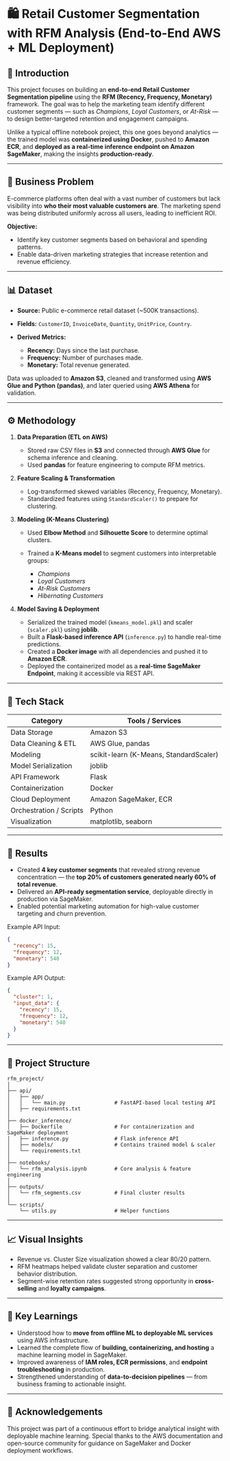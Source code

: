# 🛍️ Retail Customer Segmentation with RFM Analysis (End-to-End AWS + ML Deployment)

## 📖 Introduction

This project focuses on building an **end-to-end Retail Customer Segmentation pipeline** using the **RFM (Recency, Frequency, Monetary)** framework.
The goal was to help the marketing team identify different customer segments — such as *Champions*, *Loyal Customers*, or *At-Risk* — to design better-targeted retention and engagement campaigns.

Unlike a typical offline notebook project, this one goes beyond analytics — the trained model was **containerized using Docker**, pushed to **Amazon ECR**, and **deployed as a real-time inference endpoint on Amazon SageMaker**, making the insights **production-ready**.

---

## 💼 Business Problem

E-commerce platforms often deal with a vast number of customers but lack visibility into **who their most valuable customers are**.
The marketing spend was being distributed uniformly across all users, leading to inefficient ROI.

**Objective:**

* Identify key customer segments based on behavioral and spending patterns.
* Enable data-driven marketing strategies that increase retention and revenue efficiency.

---

## 📊 Dataset

* **Source:** Public e-commerce retail dataset (~500K transactions).
* **Fields:** `CustomerID`, `InvoiceDate`, `Quantity`, `UnitPrice`, `Country`.
* **Derived Metrics:**

  * **Recency:** Days since the last purchase.
  * **Frequency:** Number of purchases made.
  * **Monetary:** Total revenue generated.

Data was uploaded to **Amazon S3**, cleaned and transformed using **AWS Glue and Python (pandas)**, and later queried using **AWS Athena** for validation.

---

## ⚙️ Methodology

1. **Data Preparation (ETL on AWS)**

   * Stored raw CSV files in **S3** and connected through **AWS Glue** for schema inference and cleaning.
   * Used **pandas** for feature engineering to compute RFM metrics.

2. **Feature Scaling & Transformation**

   * Log-transformed skewed variables (Recency, Frequency, Monetary).
   * Standardized features using `StandardScaler()` to prepare for clustering.

3. **Modeling (K-Means Clustering)**

   * Used **Elbow Method** and **Silhouette Score** to determine optimal clusters.
   * Trained a **K-Means model** to segment customers into interpretable groups:

     * *Champions*
     * *Loyal Customers*
     * *At-Risk Customers*
     * *Hibernating Customers*

4. **Model Saving & Deployment**

   * Serialized the trained model (`kmeans_model.pkl`) and scaler (`scaler.pkl`) using **joblib**.
   * Built a **Flask-based inference API** (`inference.py`) to handle real-time predictions.
   * Created a **Docker image** with all dependencies and pushed it to **Amazon ECR**.
   * Deployed the containerized model as a **real-time SageMaker Endpoint**, making it accessible via REST API.

---

## 🧰 Tech Stack

| Category                | Tools / Services                       |
| ----------------------- | -------------------------------------- |
| Data Storage            | Amazon S3                              |
| Data Cleaning & ETL     | AWS Glue, pandas                       |
| Modeling                | scikit-learn (K-Means, StandardScaler) |
| Model Serialization     | joblib                                 |
| API Framework           | Flask                                  |
| Containerization        | Docker                                 |
| Cloud Deployment        | Amazon SageMaker, ECR                  |
| Orchestration / Scripts | Python                                 |
| Visualization           | matplotlib, seaborn                    |

---

## 🚀 Results

* Created **4 key customer segments** that revealed strong revenue concentration —
  the **top 20% of customers generated nearly 60% of total revenue**.
* Delivered an **API-ready segmentation service**, deployable directly in production via SageMaker.
* Enabled potential marketing automation for high-value customer targeting and churn prevention.

Example API Input:

```json
{
  "recency": 15,
  "frequency": 12,
  "monetary": 540
}
```

Example API Output:

```json
{
  "cluster": 1,
  "input_data": {
    "recency": 15,
    "frequency": 12,
    "monetary": 540
  }
}
```

---

## 🧩 Project Structure

```
rfm_project/
│
├── api/
│   ├── app/
│   │   └── main.py                # FastAPI-based local testing API
│   ├── requirements.txt
│
├── docker_inference/
│   ├── Dockerfile                 # For containerization and SageMaker deployment
│   ├── inference.py               # Flask inference API
│   ├── models/                    # Contains trained model & scaler
│   └── requirements.txt
│
├── notebooks/
│   └── rfm_analysis.ipynb         # Core analysis & feature engineering
│
├── outputs/
│   └── rfm_segments.csv           # Final cluster results
│
└── scripts/
    └── utils.py                   # Helper functions
```

---

## 📈 Visual Insights

* Revenue vs. Cluster Size visualization showed a clear 80/20 pattern.
* RFM heatmaps helped validate cluster separation and customer behavior distribution.
* Segment-wise retention rates suggested strong opportunity in **cross-selling** and **loyalty campaigns**.

---

## 🧠 Key Learnings

* Understood how to **move from offline ML to deployable ML services** using AWS infrastructure.
* Learned the complete flow of **building, containerizing, and hosting** a machine learning model in SageMaker.
* Improved awareness of **IAM roles, ECR permissions**, and **endpoint troubleshooting** in production.
* Strengthened understanding of **data-to-decision pipelines** — from business framing to actionable insight.

---

## 🤝 Acknowledgements

This project was part of a continuous effort to bridge analytical insight with deployable machine learning.
Special thanks to the AWS documentation and open-source community for guidance on SageMaker and Docker deployment workflows.
